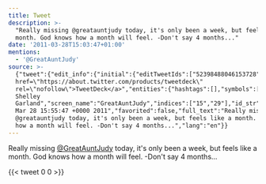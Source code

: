 ```yaml
---
title: Tweet
description: >-
  "Really missing @greatauntjudy today, it's only been a week, but feels like a
  month. God knows how a month will feel. -Don't say 4 months..."
date: '2011-03-28T15:03:47+01:00'
mentions:
  - '@GreatAuntJudy'
source: >-
  {"tweet":{"edit_info":{"initial":{"editTweetIds":["52398488046153728"],"editableUntil":"2011-03-28T16:55:47.724Z","editsRemaining":"5","isEditEligible":true}},"retweeted":false,"source":"<a
  href=\"https://about.twitter.com/products/tweetdeck\"
  rel=\"nofollow\">TweetDeck</a>","entities":{"hashtags":[],"symbols":[],"user_mentions":[{"name":"Dr
  Shelley
  Garland","screen_name":"GreatAuntJudy","indices":["15","29"],"id_str":"176402695","id":"176402695"}],"urls":[]},"display_text_range":["0","139"],"favorite_count":"0","id_str":"52398488046153728","truncated":false,"retweet_count":"0","id":"52398488046153728","created_at":"Mon
  Mar 28 15:55:47 +0000 2011","favorited":false,"full_text":"Really missing
  @greatauntjudy today, it's only been a week, but feels like a month. God knows
  how a month will feel. -Don't say 4 months...","lang":"en"}}
---
```

Really missing [@GreatAuntJudy](https://twitter.com/@GreatAuntJudy) today, it's only been a week, but feels like a month. God knows how a month will feel. -Don't say 4 months...
    
{{< tweet 0 0 >}}
    

